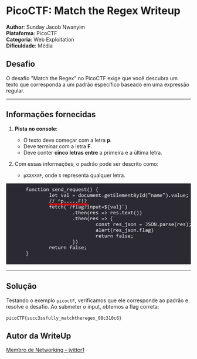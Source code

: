 # PicoCTF: Match the Regex Writeup

**Author**: Sunday Jacob Nwanyim \
**Plataforma**: PicoCTF\
**Categoria**: Web Exploitation\
**Dificuldade**: Média

## Desafio

O desafio "Match the Regex" no PicoCTF exige que você descubra um texto que corresponda a um padrão específico baseado em uma expressão regular.

---

## Informações fornecidas

1. **Pista no console**:

   - O texto deve começar com a letra **p**.
   - Deve terminar com a letra **F**.
   - Deve conter **cinco letras entre** a primeira e a última letra.

2. Com essas informações, o padrão pode ser descrito como:

   - `pXXXXXF`, onde `X` representa qualquer letra.

![Imagem 1: Console do navegador](./assets/img1.jpg)

---

## Solução

Testando o exemplo `picoctF`, verificamos que ele corresponde ao padrão e resolve o desafio. Ao submeter o input, obtemos a flag correta:

```
picoCTF{succ3ssfully_matchtheregex_08c310c6}
```

## Autor da WriteUp

[Membro de Networking - jvittor1](https://github.com/jvittor1)
